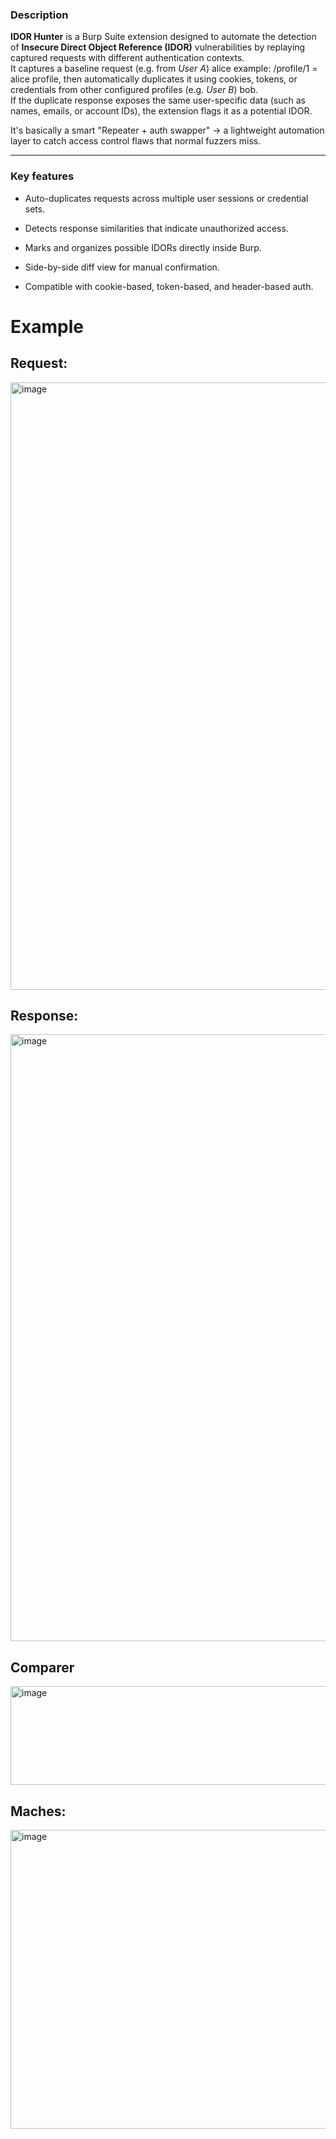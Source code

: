 ### **Description**

**IDOR Hunter** is a Burp Suite extension designed to automate the detection of **Insecure Direct Object Reference (IDOR)** vulnerabilities by replaying captured requests with different authentication contexts.\
It captures a baseline request (e.g. from *User A*) alice example: /profile/1 = alice profile, then automatically duplicates it using cookies, tokens, or credentials from other configured profiles (e.g. *User B*) bob.\
If the duplicate response exposes the same user-specific data (such as names, emails, or account IDs), the extension flags it as a potential IDOR.

It's basically a smart "Repeater + auth swapper" -> a lightweight automation layer to catch access control flaws that normal fuzzers miss.

* * * * *

### **Key features**

-   Auto-duplicates requests across multiple user sessions or credential sets.

-   Detects response similarities that indicate unauthorized access.

-   Marks and organizes possible IDORs directly inside Burp.

-   Side-by-side diff view for manual confirmation.

-   Compatible with cookie-based, token-based, and header-based auth.

# Example

## Request:

<img width="1916" height="972" alt="image" src="https://github.com/user-attachments/assets/7145d0e5-0b85-40d9-885c-09d64a158b0a" />

## Response:

<img width="1919" height="971" alt="image" src="https://github.com/user-attachments/assets/4d669b8f-3f0c-4b16-bbfd-cba1846fb424" />


## Comparer

<img width="1916" height="158" alt="image" src="https://github.com/user-attachments/assets/bfc617fb-83da-4e63-ae1f-8f720035c747" />

## Maches:

<img width="1916" height="478" alt="image" src="https://github.com/user-attachments/assets/ecfc052c-34fe-49da-8386-c65f29a0358d" />

